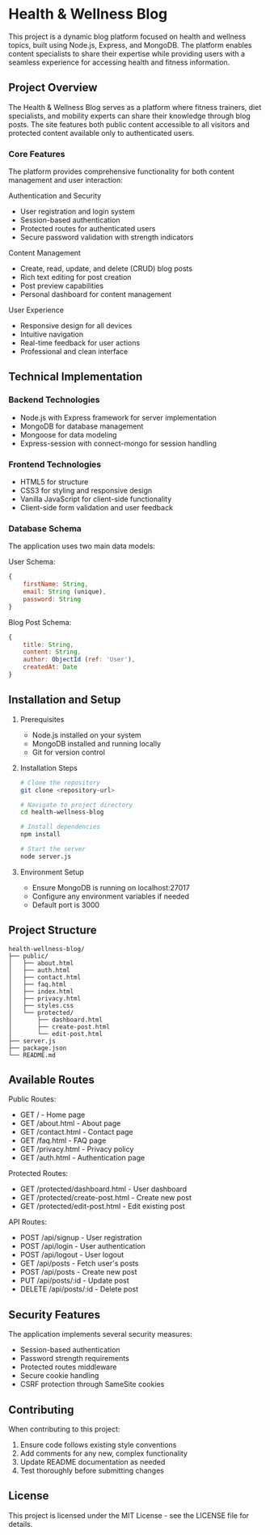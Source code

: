 # Health & Wellness Blog

This project is a dynamic blog platform focused on health and wellness topics, built using Node.js, Express, and MongoDB. The platform enables content specialists to share their expertise while providing users with a seamless experience for accessing health and fitness information.

## Project Overview

The Health & Wellness Blog serves as a platform where fitness trainers, diet specialists, and mobility experts can share their knowledge through blog posts. The site features both public content accessible to all visitors and protected content available only to authenticated users.

### Core Features

The platform provides comprehensive functionality for both content management and user interaction:

Authentication and Security
- User registration and login system
- Session-based authentication
- Protected routes for authenticated users
- Secure password validation with strength indicators

Content Management
- Create, read, update, and delete (CRUD) blog posts
- Rich text editing for post creation
- Post preview capabilities
- Personal dashboard for content management

User Experience
- Responsive design for all devices
- Intuitive navigation
- Real-time feedback for user actions
- Professional and clean interface

## Technical Implementation

### Backend Technologies
- Node.js with Express framework for server implementation
- MongoDB for database management
- Mongoose for data modeling
- Express-session with connect-mongo for session handling

### Frontend Technologies
- HTML5 for structure
- CSS3 for styling and responsive design
- Vanilla JavaScript for client-side functionality
- Client-side form validation and user feedback

### Database Schema

The application uses two main data models:

User Schema:
```javascript
{
    firstName: String,
    email: String (unique),
    password: String
}
```

Blog Post Schema:
```javascript
{
    title: String,
    content: String,
    author: ObjectId (ref: 'User'),
    createdAt: Date
}
```

## Installation and Setup

1. Prerequisites
   - Node.js installed on your system
   - MongoDB installed and running locally
   - Git for version control

2. Installation Steps
   ```bash
   # Clone the repository
   git clone <repository-url>

   # Navigate to project directory
   cd health-wellness-blog

   # Install dependencies
   npm install

   # Start the server
   node server.js
   ```

3. Environment Setup
   - Ensure MongoDB is running on localhost:27017
   - Configure any environment variables if needed
   - Default port is 3000

## Project Structure

```
health-wellness-blog/
├── public/
│   ├── about.html
│   ├── auth.html
│   ├── contact.html
│   ├── faq.html
│   ├── index.html
│   ├── privacy.html
│   ├── styles.css
│   └── protected/
│       ├── dashboard.html
│       ├── create-post.html
│       └── edit-post.html
├── server.js
├── package.json
└── README.md
```

## Available Routes

Public Routes:
- GET / - Home page
- GET /about.html - About page
- GET /contact.html - Contact page
- GET /faq.html - FAQ page
- GET /privacy.html - Privacy policy
- GET /auth.html - Authentication page

Protected Routes:
- GET /protected/dashboard.html - User dashboard
- GET /protected/create-post.html - Create new post
- GET /protected/edit-post.html - Edit existing post

API Routes:
- POST /api/signup - User registration
- POST /api/login - User authentication
- POST /api/logout - User logout
- GET /api/posts - Fetch user's posts
- POST /api/posts - Create new post
- PUT /api/posts/:id - Update post
- DELETE /api/posts/:id - Delete post

## Security Features

The application implements several security measures:
- Session-based authentication
- Password strength requirements
- Protected routes middleware
- Secure cookie handling
- CSRF protection through SameSite cookies

## Contributing

When contributing to this project:
1. Ensure code follows existing style conventions
2. Add comments for any new, complex functionality
3. Update README documentation as needed
4. Test thoroughly before submitting changes

## License

This project is licensed under the MIT License - see the LICENSE file for details.

